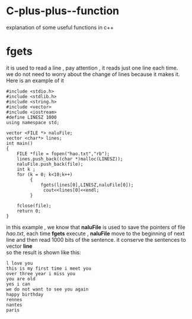 # C-plus-plus--function
explanation of some useful functions in c++ 

# fgets
it is used to read a line , pay attention , it reads just one line each time.  
we do not need to worry about the change of lines because it makes it.
Here is an example of it 

```
#include <stdio.h>
#include <stdlib.h>
#include <string.h>
#include <vector>
#include <iostream>
#define LINESZ 1000
using namespace std;

vector <FILE *> naluFile;
vector <char*> lines;
int main()
{
    FILE *file = fopen("hao.txt","rb");
    lines.push_back((char *)malloc(LINESZ)); 
    naluFile.push_back(file);
    int k ;
    for (k = 0; k<10;k++)
         {
             fgets(lines[0],LINESZ,naluFile[0]);
              cout<<lines[0]<<endl;
         }

    fclose(file);
    return 0;   
}
```
in this example , we know that **naluFile** is used to save the pointers of file *hao.txt*, each time **fgets** execute , **naluFile** move to the beginning of next line and then read 1000 bits of the sentence. it conserve the sentences to vector **line**  
so the result is shown like this:
```
l love you 
this is my first time i meet you
over three year i miss you 
you are old
yes i can
we do not want to see you again
happy birthday
rennes
nantes
paris
```
